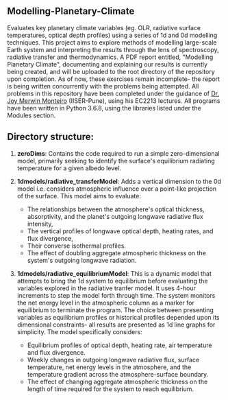 ## Modelling-Planetary-Climate
Evaluates key planetary climate variables (eg. OLR, radiative surface temperatures, optical depth profiles) using a series of 1d and 0d modelling techniques. This project aims to explore methods of modelling large-scale Earth system and interpreting the results through the lens of spectroscopy, radiative transfer and thermodynamics. A PDF report entitled, "Modelling Planetary Climate", documenting and explaining our results is currently being created, and will be uploaded to the root directory of the repository upon completion. As of now, these exercises remain incomplete- the report is being written concurrently with the problems being attempted. All problems in this repository have been completed under the guidance of [Dr. Joy Merwin Monteiro](https://joymonteiro.github.io) (IISER-Pune), using his EC2213 lectures. All programs have been written in Python 3.6.8, using the libraries listed under the Modules section.

## Directory structure:
1. **zeroDims**: Contains the code required to run a simple zero-dimensional model, primarily seeking to identify the surface's equilibrium radiating temperature for a given albedo level.

2. **1dmodels/radiative_transferModel**: Adds a vertical dimension to the 0d model i.e. considers atmospheric influence over a point-like projection of the surface. This model aims to evaluate:
    * The relationships between the atmosphere's optical thickness, absorptivity, and the planet's outgoing longwave radiative flux intensity,
    * The vertical profiles of longwave optical depth, heating rates, and flux divergence,
    * Their converse isothermal profiles. 
    * The effect of doubling aggregate atmospheric thickness on the system's outgoing longwave radiation. 


3. **1dmodels/radiative_equilibriumModel**: This is a dynamic model that attempts to bring the 1d system to equilibrium before evaluating the variables explored in the radiative tranfer model. It uses 4-hour increments to step the model forth through time. The system monitors the net energy level in the atmospheric column as a marker for equilibrium to terminate the program. The choice between presenting variables as equilibrium profiles or historical profiles depended upon its dimensional constraints- all results are presented as 1d line graphs for simplicity. The model specifically considers:
    * Equilibrium profiles of optical depth, heating rate, air temperature and flux divergence. 
    * Weekly changes in outgoing longwave radiative flux, surface temperature, net energy levels in the atmosphere, and the temperature gradient across the atmosphere-surface boundary. 
    * The effect of changing aggregate atmospheric thickness on the length of time required for the system to reach equilibrium. 
